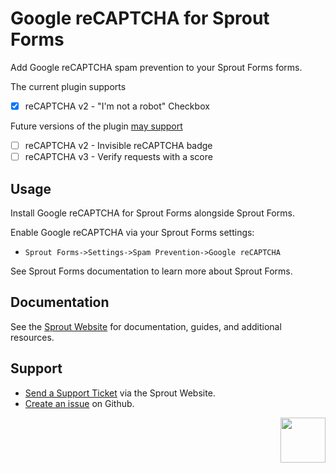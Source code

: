 # Google reCAPTCHA for Sprout Forms

Add Google reCAPTCHA spam prevention to your Sprout Forms forms. 

The current plugin supports

- [x] reCAPTCHA v2 - "I'm not a robot" Checkbox

Future versions of the plugin [may support](https://github.com/barrelstrength/craft-sprout-forms-google-recaptcha/issues/3)

- [ ] reCAPTCHA v2 - Invisible reCAPTCHA badge
- [ ] reCAPTCHA v3 - Verify requests with a score

## Usage

Install Google reCAPTCHA for Sprout Forms alongside Sprout Forms.

Enable Google reCAPTCHA via your Sprout Forms settings:

- `Sprout Forms->Settings->Spam Prevention->Google reCAPTCHA`

See Sprout Forms documentation to learn more about Sprout Forms.

## Documentation

See the [Sprout Website](https://sprout.barrelstrengthdesign.com/craft-plugins/sprout-forms/docs) for documentation, guides, and additional resources. 

## Support

- [Send a Support Ticket](https://sprout.barrelstrengthdesign.com/craft-plugins/request/support) via the Sprout Website.
- [Create an issue](https://github.com/barrelstrength/craft-sprout-forms-google-recaptcha/issues) on Github.

<a href="https://sprout.barrelstrengthdesign.com" target="_blank">
  <img src="https://sprout.barrelstrengthdesign.com/content/plugins/sprout-icon.svg" width="72" align="right">
</a>
